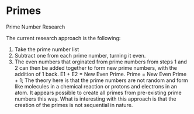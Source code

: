 # Primes
Prime Number Research 

The current research approach is the following:
1) Take the prime number list
2) Subtract one from each prime number, turning it even.
3) The even numbers that orginated from prime numbers from steps 1 and 2 can then be added together to form new prime numbers, with the addition of 1 back.  E1 + E2 = New Even Prime.  Prime = New Even Prime + 1; The theory here is that the prime numbers are not random and form like molecules in a chemical reaction or protons and electrons in an atom.  It appears possible to create all primes from pre-existing prime numbers this way.  What is interesting with this approach is that the creation of the primes is not sequential in nature.  
